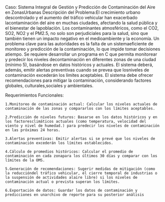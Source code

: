Caso: Sistema Integral de Gestión y Predicción de Contaminación del Aire en ZonasUrbanas
Descripción del Problema:El crecimiento urbano descontrolado y el aumento del tráfico vehicular han exacerbado lacontaminación del aire en muchas ciudades, afectando la salud pública y el bienestar de lapoblación. Los contaminantes atmosféricos, como el CO2, SO2, NO2 y el PM2.5, no solo son perjudiciales para la salud, sino que también tienen un impacto negativo en el medioambiente y la economía. Un problema clave para las autoridades es la falta de un sistemaeficiente de monitoreo y predicción de la contaminación, lo que impide tomar decisiones atiempo.
Se requiere desarrollar un programa en C que permita monitorear y predecir los niveles decontaminación en diferentes zonas de una ciudad (mínimo 5), basándose en datos históricos y actuales. El sistema deberá, además, emitir alertas preventivas cuando se prevea que losniveles   de   contaminación   excederán   los   límites   aceptables.   El   sistema   debe   ofrecer recomendaciones para mitigar la contaminación, considerando factores globales, culturales,sociales y ambientales.

Requerimientos Funcionales:

    1.Monitoreo de contaminación actual: Calcular los niveles actuales de contaminación de las zonas y compararlos con los límites aceptables.

    2.Predicción de niveles futuros: Basarse en los datos históricos y en los factoresclimáticos actuales (como temperatura, velocidad del viento y nivel de humedad.) para predecir los niveles de contaminación en las próximas 24 horas.

    3.Alertas preventivas: Emitir alertas si se prevé que los niveles de contaminación excederán los límites establecidos.

    4.Cálculo de promedios históricos: Calcular el promedio de contaminación en cada zonapara los últimos 30 días y comparar con los límites de la OMS.

    5.Generación de recomendaciones: Sugerir medidas de mitigación (como la reduccióndel tráfico vehicular, el cierre temporal de industrias o la suspensión de actividades alaire libre) si los niveles de contaminación actual o prevista superan los límites.
    
    6.Exportación de datos: Guardar los datos de contaminación y predicciones en unarchivo de reporte para su posterior análisis